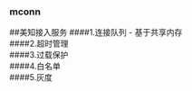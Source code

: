 ### mconn
##美知接入服务
####1.连接队列 - 基于共享内存<br/>
####2.超时管理<br/>
####3.过载保护<br/>
####4.白名单<br/>
####5.灰度<br/>
